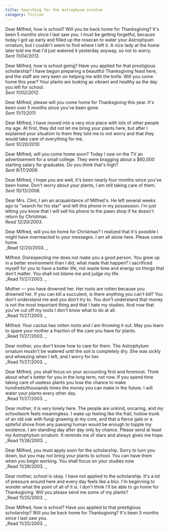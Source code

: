 ```yaml
---
title: Searching for the Astrophyum ornatum
category: fiction
---
```


Dear Milfred, how is school? Will you be back home for Thanksgiving? It's been 5 months since I last saw you. I must be getting forgetful, because today I got up early and filled up the rosecan to water your Astrophyum ornatum, but I couldn't seem to find where I left it. A nice lady at the home later told me that I'd just watered it yesterday anyway, so not to worry.  
_Sent 11/04/2013._

Dear Milfred, how is school going? Have you applied for that prestigious scholarship? I have begun preparing a beautiful Thanksgiving feast here, and the staff are very keen on helping me with the knife. Will you come home this year? Your plants are looking as vibrant and healthy as the day you left for school.  
_Sent 11/02/2012._

Dear Milfred, please will you come home for Thanksgiving this year. It's been over 5 months since you've been gone.  
_Sent 11/11/2011._

Dear Milfred, I have moved into a very nice place with lots of other people my age. At first, they did not let me bring your plants here, but after I explained your situation to them they told me to not worry and that they would take care of everything for me.  
_Sent 10/20/2010._

Dear Milfred, will you come home soon? Today I saw on the TV an advertisement for a small college. They were bragging about a $60,000 starting salary for graduates. Do you think that's high?  
_Sent 9/17/2009._

Dear Milfred, I hope you are well, it's been nearly four months since you've been home. Don't worry about your plants, I am still taking care of them.  
_Sent 10/13/2008._

Dear Mrs. Clint, I am an acquaintance of Milfred's. He left several weeks ago to "search for his star" and left this phone in my possession. I'm just letting you know that I will sell his phone to the pawn shop if he doesn't return by Christmas.  
_Read 12/20/2003._

Dear Milfred, will you be home for Christmas? I realized that it's possible I might have overreacted to your messages. I am all alone here. Please come home.  
_Read 12/20/2003.
_

Milfred. Disrespecting me does not make you a good person. You grew up in a better environment than I did, what made that happen? I sacrificed myself for you to have a better life, not waste time and energy on things that don't matter. You shall not blame me and judge my life.  
_Read 11/27/2003.
_

Mother — you have drowned her. Her roots are rotten because you drowned her. If you can kill a succulent, is there anything you can't kill? You don't understand me and you don't try to. You don't understand that money is not the most important thing and that I hate my studies. And now that you've cut off my roots I don't know what to do at all.  
_Read 11/27/2003.
_

Milfred. Your cactus has rotten roots and I am throwing it out. May you learn to spare your mother a fraction of the care you have for plants.  
_Read 11/27/2003.
_

Dear mother, you don't know how to care for them. The Astrophytum ornatum mustn't be watered until the soil is completely dry. She was sickly and wheezing when I left, and I worry for her.  
_Read 11/27/2003.
_

Dear Milfred, you shall focus on your accounting first and foremost. Think about what's better for you in the long term, not now. If you spend time taking care of useless plants you lose the chance to make hundreds/thousands times the money you can make in the future. I will water your plants every other day.  
_Read 11/27/2003.
_

Dear mother, it is very lonely here. The people are unkind, uncaring, and my schoolwork feels meaningless. I wake up feeling like the frail, hollow trunk of an old oak with fungi gnawing at my core, and that a fierce gale or a spiteful shove from any passing human would be enough to topple my existence. I am standing day after day only by chance. Please send at least my Astrophytum ornatum. It reminds me of stars and always gives me hope.  
_Read 11/26/2003.
_

Dear Milfred, you must apply soon for the scholarship. Sorry to turn you down, but you may not bring your plants to school. You can have them when you begin working. You shall focus on your studies now.  
_Read 11/26/2003.
_

Dear mother, school is okay. I have not applied to the scholarship. It's a lot of pressure around here and every day feels like a blur. I'm beginning to wonder what the point of all of it is. I don't think I'll be able to go home for Thanksgiving. Will you please send me some of my plants?  
_Read 11/25/2003.
_

Dear Milfred, how is school? Have you applied to that prestigious scholarship? Will you be back home for Thanksgiving? It's been 5 months since I last saw you.  
_Read 11/25/2003.
_

